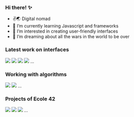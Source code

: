 ### Hi there! :sparkles:


- :v::earth_asia: Digital nomad
- 🌱 I’m currently learning Javascript and frameworks
- 🔭 I’m interested in creating user-friendly interfaces
- :pray: I’m dreaming about all the wars in the world to be over

### Latest work on interfaces

<img src="https://github-readme-stats.vercel.app/api/pin/?username=mangupli&repo=marvel-catalog"/>
<img src="https://github-readme-stats.vercel.app/api/pin/?username=mangupli&repo=waterfall-flexbox-layout"/>
<img src="https://github-readme-stats.vercel.app/api/pin/?username=mangupli&repo=employees-app"/>
<img src="https://github-readme-stats.vercel.app/api/pin/?username=mangupli&repo=prepared-meals-delivery-website"/>
...

### Working with algorithms

<img src="https://github-readme-stats.vercel.app/api/pin/?username=mangupli&repo=quicksort"/>
<img src="https://github-readme-stats.vercel.app/api/pin/?username=mangupli&repo=42_philosophers"/>
...


### Projects of Ecole 42

<img src="https://github-readme-stats.vercel.app/api/pin/?username=mangupli&repo=42_containers"/>
<img src="https://github-readme-stats.vercel.app/api/pin/?username=mangupli&repo=minishell"/>
<img src="https://github-readme-stats.vercel.app/api/pin/?username=mangupli&repo=42_services"/>
...



<!--
**mangupli/mangupli** is a ✨ _special_ ✨ repository because its `README.md` (this file) appears on your GitHub profile.

Here are some ideas to get you started:
https://gist.github.com/rxaviers/7360908


INSPO HERE https://towardsdatascience.com/enrich-your-github-profile-with-these-tips-272fa1eafe05



- 🌱 I’m currently learning ...
- 👯 I’m looking to collaborate on ...
- 🤔 I’m looking for help with ...
- 💬 Ask me about ...
- 📫 How to reach me: ...
- 😄 Pronouns: ...
- ⚡ Fun fact: ...
-->
